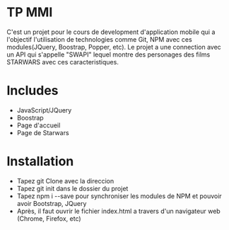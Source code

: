 # TP MMI
C'est un projet pour le cours de development d'application mobile qui a l'objectif l'utilisation de technologies comme Git, NPM avec 
ces modules(JQuery, Boostrap, Popper, etc).
Le projet a une connection avec un API qui s'appelle "SWAPI" lequel montre des personages des films STARWARS avec ces 
caracteristiques.

# Includes
- JavaScript/JQuery
- Boostrap
- Page d'accueil
- Page de Starwars


# Installation
- Tapez git Clone avec la direccion 
- Tapez git init dans le dossier du projet
- Tapez npm i --save pour synchroniser les modules de NPM et pouvoir avoir Bootstrap, JQuery 
- Après, il faut ouvrir le fichier index.html a travers d'un navigateur web (Chrome, Firefox, etc)
